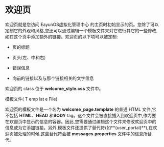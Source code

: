 # 欢迎页

欢迎页就是您访问 EayunOS虚拟化管理中心 的主页时初始显示的页。您除了可以定制它的外观和风格,您还可以通过编辑一个模板文件来对它进行其它的一些修改,如在这个页中添加额外的链接。欢迎页的以下项可以被定制:

- 页的标题

- 页头(左、中和右)

- 错误信息

- 向前的链接以及与那个链接相关的文字信息

欢迎页的 class 位于 **welcome_style.css** 文件中。

模板文件( T emp lat e File)

欢迎页的模板文件是一个名为 **welcome_page.template** 的普通 HTML 文件,它不包括 **HTML**、**HEAD** 和**BODY** tag。这个文件会被直接插入到欢迎页中,作为要在欢迎页中显示的信息的容器。因此,您需要通过编辑这个文件来修改欢迎页中的信息或为它添加链接。另外,模板文件还提供了替代符(如**{user_portal}**),在欢迎页被处理的时候,这些替代符会被 **messages.properties** 文件中的信息所替代。

